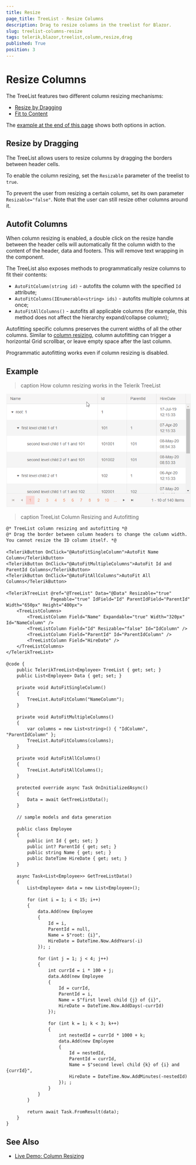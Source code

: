 ```yaml
---
title: Resize
page_title: TreeList - Resize Columns
description: Drag to resize columns in the treelist for Blazor.
slug: treelist-columns-resize
tags: telerik,blazor,treelist,column,resize,drag
published: True
position: 3
---
```


# Resize Columns

The TreeList features two different column resizing mechanisms:

* [Resize by Dragging](#resize-by-dragging)
* [Fit to Content](#autofit-columns)

The [example at the end of this page](#example) shows both options in action.

## Resize by Dragging

The TreeList allows users to resize columns by dragging the borders between header cells.

To enable the column resizing, set the `Resizable` parameter of the treelist to `true`.

To prevent the user from resizing a certain column, set its own parameter `Resizable="false"`. Note that the user can still resize other columns around it.

## Autofit Columns

When column resizing is enabled, a double click on the resize handle between the header cells will automatically fit the column width to the content of the header, data and footers. This will remove text wrapping in the component.

The TreeList also exposes methods to programmatically resize columns to fit their contents:

* `AutoFitColumn(string id)` - autofits the column with the specified `Id` attribute;
* `AutoFitColumns(IEnumerable<string> ids)` - autofits multiple columns at once;
* `AutoFitAllColumns()` - autofits all applicable columns (for example, this method does not affect the hierarchy expand/collapse column);

Autofitting specific columns preserves the current widths of all the other columns. Similar to [column resizing](#resize-by-dragging), column autofitting can trigger a horizontal Grid scrollbar, or leave empty space after the last column.

Programmatic autofitting works even if column resizing is disabled.

## Example

>caption How column resizing works in the Telerik TreeList

![](images/column-resize-preview.gif)


>caption TreeList Column Resizing and Autofitting

````CSHTML
@* TreeList column resizing and autofitting *@
@* Drag the border between column headers to change the column width. You cannot resize the ID column itself. *@

<TelerikButton OnClick="@AutoFitSingleColumn">AutoFit Name Column</TelerikButton>
<TelerikButton OnClick="@AutoFitMultipleColumns">AutoFit Id and ParentId Columns</TelerikButton>
<TelerikButton OnClick="@AutoFitAllColumns">AutoFit All Columns</TelerikButton>

<TelerikTreeList @ref="@TreeList" Data="@Data" Resizable="true"
                 Pageable="true" IdField="Id" ParentIdField="ParentId" Width="650px" Height="400px">
    <TreeListColumns>
        <TreeListColumn Field="Name" Expandable="true" Width="320px" Id="NameColumn" />
        <TreeListColumn Field="Id" Resizable="false" Id="IdColumn" />
        <TreeListColumn Field="ParentId" Id="ParentIdColumn" />
        <TreeListColumn Field="HireDate" />
    </TreeListColumns>
</TelerikTreeList>

@code {
    public TelerikTreeList<Employee> TreeList { get; set; }
    public List<Employee> Data { get; set; }

    private void AutoFitSingleColumn()
    {
        TreeList.AutoFitColumn("NameColumn");
    }

    private void AutoFitMultipleColumns()
    {
        var columns = new List<string>() { "IdColumn", "ParentIdColumn" };
        TreeList.AutoFitColumns(columns);
    }

    private void AutoFitAllColumns()
    {
        TreeList.AutoFitAllColumns();
    }

    protected override async Task OnInitializedAsync()
    {
        Data = await GetTreeListData();
    }

    // sample models and data generation

    public class Employee
    {
        public int Id { get; set; }
        public int? ParentId { get; set; }
        public string Name { get; set; }
        public DateTime HireDate { get; set; }
    }

    async Task<List<Employee>> GetTreeListData()
    {
        List<Employee> data = new List<Employee>();

        for (int i = 1; i < 15; i++)
        {
            data.Add(new Employee
            {
                Id = i,
                ParentId = null,
                Name = $"root: {i}",
                HireDate = DateTime.Now.AddYears(-i)
            }); ;

            for (int j = 1; j < 4; j++)
            {
                int currId = i * 100 + j;
                data.Add(new Employee
                {
                    Id = currId,
                    ParentId = i,
                    Name = $"first level child {j} of {i}",
                    HireDate = DateTime.Now.AddDays(-currId)
                });

                for (int k = 1; k < 3; k++)
                {
                    int nestedId = currId * 1000 + k;
                    data.Add(new Employee
                    {
                        Id = nestedId,
                        ParentId = currId,
                        Name = $"second level child {k} of {i} and {currId}",
                        HireDate = DateTime.Now.AddMinutes(-nestedId)
                    }); ;
                }
            }
        }

        return await Task.FromResult(data);
    }
}
````

## See Also

  * [Live Demo: Column Resizing](https://demos.telerik.com/blazor-ui/treelist/column-resizing)
